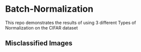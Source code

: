 # Batch-Normalization
This repo demonstrates the results of  using 3 different Types of Normalization on the CIFAR dataset


## Misclassified Images
